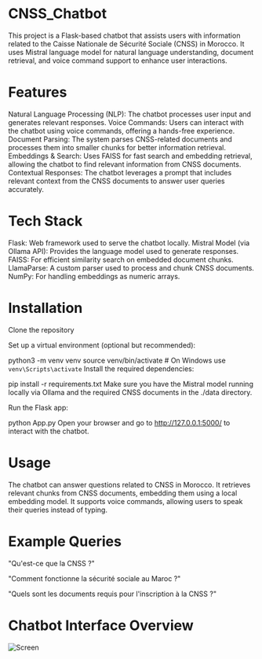 # CNSS_Chatbot
This project is a Flask-based chatbot that assists users with information related to the Caisse Nationale de Sécurité Sociale (CNSS) in Morocco. It uses Mistral language model for natural language understanding, document retrieval, and voice command support to enhance user interactions.
# Features
Natural Language Processing (NLP): The chatbot processes user input and generates relevant responses.
Voice Commands: Users can interact with the chatbot using voice commands, offering a hands-free experience.
Document Parsing: The system parses CNSS-related documents and processes them into smaller chunks for better information retrieval.
Embeddings & Search: Uses FAISS for fast search and embedding retrieval, allowing the chatbot to find relevant information from CNSS documents.
Contextual Responses: The chatbot leverages a prompt that includes relevant context from the CNSS documents to answer user queries accurately.
# Tech Stack
Flask: Web framework used to serve the chatbot locally.
Mistral Model (via Ollama API): Provides the language model used to generate responses.
FAISS: For efficient similarity search on embedded document chunks.
LlamaParse: A custom parser used to process and chunk CNSS documents.
NumPy: For handling embeddings as numeric arrays.
# Installation
Clone the repository



Set up a virtual environment (optional but recommended):


python3 -m venv venv
source venv/bin/activate  # On Windows use `venv\Scripts\activate`
Install the required dependencies:


pip install -r requirements.txt
Make sure you have the Mistral model running locally via Ollama and the required CNSS documents in the ./data directory.

Run the Flask app:


python App.py
Open your browser and go to http://127.0.0.1:5000/ to interact with the chatbot.

# Usage
The chatbot can answer questions related to CNSS in Morocco.
It retrieves relevant chunks from CNSS documents, embedding them using a local embedding model.
It supports voice commands, allowing users to speak their queries instead of typing.

# Example Queries

"Qu'est-ce que la CNSS ?"

"Comment fonctionne la sécurité sociale au Maroc ?"

"Quels sont les documents requis pour l'inscription à la CNSS ?"

# Chatbot Interface Overview
![Screen](https://github.com/user-attachments/assets/eff438cb-9794-4879-a541-00b47ee67770)
